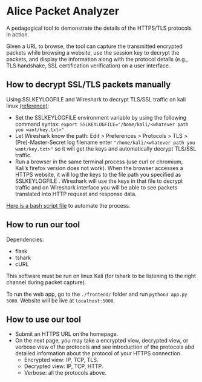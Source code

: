# Alice Packet Analyzer

A pedagogical tool to demonstrate the details of the HTTPS/TLS protocols in action.

Given a URL to browse, the tool can capture the transmitted encrypted packets while browsing a website, use the session key to decrypt the packets, and display the information along with the protocol details (e.g., TLS handshake, SSL certification verification) on a user interface.

## How to decrypt SSL/TLS packets manually

Using SSLKEYLOGFILE and Wireshark to decrypt TLS/SSL traffic on kali linux [(reference)](https://support.f5.com/csp/article/K50557518#OnLinux):

- Set the SSLKEYLOGFILE environment variable by using the following command syntax: `export SSLKEYLOGFILE="/home/kali/<whatever path you want/key.txt>"`
- Let Wireshark know the path: Edit > Preferences > Protocols > TLS > (Pre)-Master-Secret log filename enter `"/home/kali/<whatever path you want/key.txt>"` so it will get the keys and automatically decrypt TLS/SSL traffic.
- Run a browser in the same terminal process (use curl or chromium, Kali’s firefox version does not work). When the browser accesses a HTTPS website, it will log the keys to the file path you specified as SSLKEYLOGFILE . Wireshark will use the keys in that file to decrypt traffic and on Wireshark interface you will be able to see packets translated into HTTP request and response data.

[Here is a bash script file](./backend/alice.sh) to automate the process.

## How to run our tool

Dependencies:

- flask
- tshark
- cURL

This software must be run on linux Kali (for tshark to be listening to the right channel during packet capture).

To run the web app, go to the `./frontend/` folder and run `python3 app.py 5000`. Website will be live at `localhost:5000`.

## How to use our tool

- Submit an HTTPS URL on the homepage.
- On the next page, you may take a encrypted view, decrypted view, or verbose view of the protocols and see introduction of the protocols abd detailed information about the protocol of your HTTPS connection.
  - Encrypted view: IP, TCP, TLS.
  - Decrypted view: IP, TCP, HTTP.
  - Verbose: all the protocols above.
